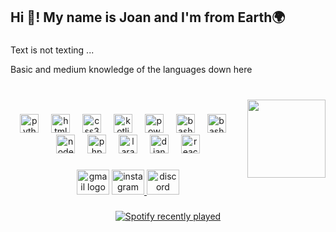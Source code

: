 <h2 align="left">Hi 👋! My name is Joan and I'm from Earth🌍</h2>

###

<p align="left">Text is not texting ... </p>
<p align="left">Basic and medium knowledge of the languages down here</p>

###

<br clear="both">

<img align="right" height="125" src="https://media1.tenor.com/m/EUvKqrUtjZoAAAAC/sousou-no-frieren-frieren-anime.gif"  />

###

<div align="center">
  <img src="https://skillicons.dev/icons?i=py" height="30" alt="python logo"  />
  <img width="12" />
  <img src="https://skillicons.dev/icons?i=html" height="30" alt="html5 logo"  />
  <img width="12" />
  <img src="https://skillicons.dev/icons?i=css" height="30" alt="css3 logo"  />
  <img width="12" />
  <img src="https://skillicons.dev/icons?i=javascript" height="30" alt="kotlin logo"  />
  <img width="12" />
  <img src="https://skillicons.dev/icons?i=powershell" height="30" alt="powershell logo"  />
  <img width="12" />
  <img src="https://skillicons.dev/icons?i=bash" height="30" alt="bash logo"  />
  <img width="12" />
  <img src="https://skillicons.dev/icons?i=obsidian" height="30" alt="bash logo"  />
  <img width="12" />
  <img src="https://skillicons.dev/icons?i=nodejs" height="30" alt="nodejs logo"  />
  <img width="12" />
  <img src="https://skillicons.dev/icons?i=php" height="30" alt="php logo"  />
  <img width="12" />
  <img src="https://skillicons.dev/icons?i=laravel" height="30" alt="laravel logo"  />
  <img width="12" />
  <img src="https://skillicons.dev/icons?i=django" height="30" alt="django logo"  />
  <img width="12" />
  <img src="https://skillicons.dev/icons?i=react" height="30" alt="react logo"  />
  
<!--   <img width="12" />
  <img src="https://skillicons.dev/icons?i=swift" height="30" alt="swift logo"  />
  <img width="12" />
  <img src="https://skillicons.dev/icons?i=kotlin" height="30" alt="kotlin logo"  /> -->
</div>

###

<div align="center">
  <a href="mailto:joan.lluch.fonoll@gmail.com" style="color: inherit; text-decoration: none;">
    <img src="https://raw.githubusercontent.com/maurodesouza/profile-readme-generator/master/src/assets/icons/social/gmail/default.svg" width="52" height="40" alt="gmail logo" />
  </a>
  <a href="https://www.instagram.com/joanllf_13/" target="_blank">
    <img src="https://raw.githubusercontent.com/maurodesouza/profile-readme-generator/master/src/assets/icons/social/instagram/default.svg" width="52" height="40" alt="instagram logo"  />
  </a>
  <!--<a href="https://discordapp.com/users/tu_discord_id" style="color: inherit; text-decoration: none;">-->
    <img src="https://raw.githubusercontent.com/maurodesouza/profile-readme-generator/master/src/assets/icons/social/discord/default.svg" width="52" height="40" alt="discord logo" />
  <!--</a>-->
</div>


###

<div align="center">
  <a href="https://open.spotify.com/user/ozekkeu8udlmtg5nlmq4c8nvk">
    <img src="https://spotify-recently-played-readme.vercel.app/api?user=ozekkeu8udlmtg5nlmq4c8nvk&count=3&width=1000" alt="Spotify recently played"  />
  </a>
</div>

###

<!-- <div align="center">
  <img src="https://github-readme-stats.vercel.app/api?username=JLlF-13&hide_title=true&hide_rank=false&show_icons=true&include_all_commits=true&count_private=true&disable_animations=false&theme=dracula&locale=en&hide_border=true&order=1" height="150" alt="stats graph"  />
</div> 

### -->

<!--- 
- 👋 Hi, I’m @JLlF-13
- 👀 I’m interested in learning new things
- 🌱 I’m currently doing a higher degree in web application development
- 💞️ I’m looking to collaborate with anyone
- 📫 You can reach me via Discord -- > Jasok_13
- ⚡ Fun fact: I was born on a Wednesday, May 25, and that same day, 28 years ago, on a Wednesday, May 25, Star Wars episode IV was released. Star Wars is also my favorite saga
JLlF-13/JLlF-13 is a ✨ special ✨ repository because its `README.md` (this file) appears on your GitHub profile.
You can click the Preview link to take a look at your changes.
--->

